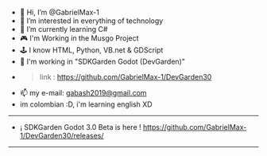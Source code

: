 - 👋 Hi, I’m @GabrielMax-1 
- 👀 I’m interested in everything of technology 
- 🌱 I’m currently learning C#
- 🎮 I'm Working in the Musgo Project
- 🕹 I know HTML, Python, VB.net & GDScript 
- 🔨 I'm working in "SDKGarden Godot (DevGarden)" 
-   > link : https://github.com/GabrielMax-1/DevGarden30
- 📫 my e-mail: gabash2019@gmail.com
- im colombian :D, i'm learning english XD
- --------------------------------------------------
- ¡ SDKGarden Godot 3.0 Beta is here ! https://github.com/GabrielMax-1/DevGarden30/releases/
- --------------------------------------------------
<!---
GabrielMax-1/GabrielMax-1 is a ✨ special ✨ repository because its `README.md` (this file) appears on your GitHub profile.
You can click the Preview link to take a look at your changes.
--->
<!--- Si ves esto es gey perro sapo ijuepu --->
